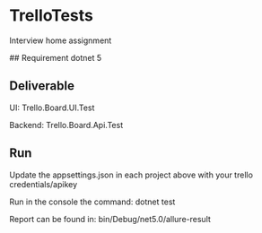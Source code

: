 # ​TrelloTests
​Interview home assignment

​## Requirement 
​dotnet 5

## Deliverable
UI: Trello.Board.UI.Test

Backend: Trello.Board.Api.Test

## Run
Update the appsettings.json in each project above with your trello credentials/apikey

Run in the console the command: dotnet test

Report can be found in: bin/Debug/net5.0/allure-result

